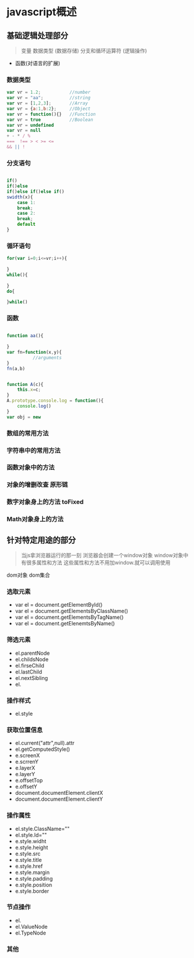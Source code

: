 # javascript概述

## 基础逻辑处理部分



> 变量 数据类型         (数据存储)
> 分支和循环运算符           (逻辑操作)

  * 函数(对语言的扩展)

### 数据类型

```javascript
var vr = 1.2;           //number
var vr = "aa";          //string
var vr = [1,2,3];       //Array
var vr = {a:1,b:2};     //Object
var vr = function(){}   //Function
var vr = true           //Boolean
var vr = undefined        
var vr = null
+ - * / %
===  !== > < >= <= 
&& || !
```

### 分支语句

```javascript

if()
if()else
if()else if()else if()
swidth(x){
	case 1:
	break;
	case 2:
	break;
	default
}
```
### 循环语句

```javascript
for(var i=0;i<=vr;i++){
	
}
while(){
	
}
do{
	
}while()

```
### 函数

```javascript

function aa(){
	
}
var fn=function(x,y){
          //arguments	
}
fn(a,b)


function A(c){
	this.x=c;
}
A.prototype.console.log = function(){
	console.log()
}
var obj = new
```
###  数组的常用方法
###  字符串中的常用方法
###  函数对象中的方法
###  对象的增删改查 原形链
###  数字对象身上的方法  toFixed
###  Math对象身上的方法

## 针对特定用途的部分

> 当js拿浏览器运行的那一刻
> 浏览器会创建一个window对象
> window对象中有很多属性和方法
> 这些属性和方法不用加window.就可以调用使用

dom对象  dom集合

### 选取元素

* var el = document.getElementById()
* var el = document.getElementsByClassName()
* var el = document.getElementsByTagName()
* var el = document.getElenemtsByName()

###  筛选元素

* el.parentNode
* el.childsNode
* el.firseChild
* el.lastChild
* el.nextSibling
* el.

###  操作样式

* el.style


###  获取位置信息

* el.current("attr",null).attr
* el.getComputedStyle()
* e.screenX
* e.scrrenY
* e.layerX
* e.layerY
* e.offsetTop
* e.offsetY
* document.documentElement.clientX
* document.documentElement.clientY

###  操作属性
* el.style.ClassName=""
* el.style.Id=""
*  e.style.widht
*  e.style.height
*  e.style.src
*  e.style.title
*  e.style.href
*  e.style.margin
*  e.style.padding
*  e.style.position
*  e.style.border


###  节点操作

* el.
* el.ValueNode
* el.TypeNode

###  其他


<!-- * 三
* 四

```javascript
var a=12;
var c=function(){
	console.log(1)
} -->